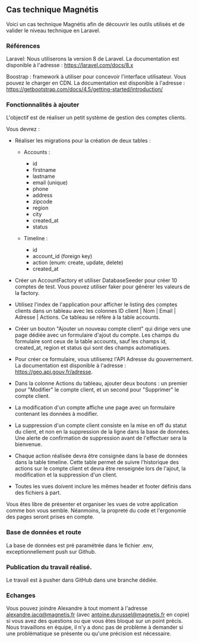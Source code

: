 ## Cas technique Magnétis

Voici un cas technique Magnétis afin de découvrir les outils utilisés et de valider le niveau technique en Laravel.

### Références

Laravel: Nous utiliserons la version 8 de Laravel. La documentation est disponible à l'adresse : https://laravel.com/docs/8.x

Boostrap : framework à utiliser pour concevoir l'interface utilisateur. Vous pouvez le charger en CDN. La documentation est disponible à l'adresse : https://getbootstrap.com/docs/4.5/getting-started/introduction/

### Fonctionnalités à ajouter

L'objectif est de réaliser un petit système de gestion des comptes clients.

Vous devrez : 

- Réaliser les migrations pour la création de deux tables :  

  - Accounts :
     - id
     - firstname
     - lastname
     - email (unique)
     - phone
     - address
     - zipcode
     - region
     - city
     - created_at
     - status

  - Timeline : 
    - id
    - account_id (foreign key)
    - action (enum: create, update, delete)
    - created_at

- Créer un AccountFactory et utiliser DatabaseSeeder pour créer 10 comptes de test. Vous pouvez utiliser faker pour générer les valeurs de la factory.

- Utilisez l'index de l'application pour afficher le listing des comptes clients dans un tableau avec les colonnes ID client | Nom | Email | Adresse | Actions. Ce tableau se réfère à la table accounts.

- Créer un bouton "Ajouter un nouveau compte client" qui dirige vers une page dédiée avec un formulaire d'ajout du compte. Les champs du formulaire sont ceux de la table accounts, sauf les champs id, created_at, region et status qui sont des champs automatiques.

- Pour créer ce formulaire, vous utiliserez l'API Adresse du gouvernement. La documentation est disponible à l'adresse : https://geo.api.gouv.fr/adresse.

- Dans la colonne Actions du tableau, ajouter deux boutons : un premier pour "Modifier" le compte client, et un second pour "Supprimer" le compte client.

- La modification d'un compte affiche une page avec un formulaire contenant les données à modifier.

- La suppression d'un compte client consiste en la mise en off du statut du client, et non en la suppression de la ligne dans la base de données. Une alerte de confirmation de suppression avant de l'effectuer sera la bienvenue.

- Chaque action réalisée devra être consignée dans la base de données dans la table timeline. Cette table permet de suivre l'historique des actions sur le compte client et devra être renseignée lors de l'ajout, la modification et la suppression d'un client.

- Toutes les vues doivent inclure les mêmes header et footer définis dans des fichiers à part.

Vous êtes libre de présenter et organiser les vues de votre application comme bon vous semble. Néanmoins, la propreté du code et l'ergonomie des pages seront prises en compte.

### Base de données et route

La base de données est pré paramétrée dans le fichier .env, exceptionnellement push sur Github.

### Publication du travail réalisé.

Le travail est à pusher dans GitHub dans une branche dédiée.

### Echanges

Vous pouvez joindre Alexandre à tout moment à l'adresse alexandre.jacq@magnetis.fr (avec antoine.durussel@magnetis.fr en copie) si vous avez des questions ou que vous êtes bloqué sur un point précis. Nous travaillons en équipe, il n'y a donc pas de problème à demander si une problématique se présente ou qu'une précision est nécessaire.
